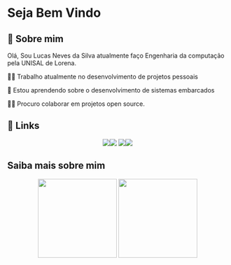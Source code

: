 # Seja Bem Vindo

## 🚀 Sobre mim

Olá, Sou Lucas Neves da Silva atualmente faço Engenharia da computação pela UNISAL de Lorena.

👩‍💻 Trabalho atualmente no desenvolvimento de projetos pessoais

🧠 Estou aprendendo sobre o desenvolvimento de sistemas embarcados

👯‍♀️ Procuro colaborar em projetos open source. 

## 🔗 Links

<div align="center">

  [<img src="https://img.shields.io/badge/medium-%2312100E.svg?&style=for-the-badge&logo=medium&logoColor=white" />](https://lucasneves-53829.medium.com/)[<img src="https://img.shields.io/badge/linkedin-%230077B5.svg?&style=for-the-badge&logo=linkedin&logoColor=white" />](https://www.linkedin.com/in/lucas-neves-da-silva-4058211a2/)
  [<img src="https://img.shields.io/badge/twitter-%231DA1F2.svg?&style=for-the-badge&logo=twitter&logoColor=white" />](https://twitter.com/lucas_neves164)[<img src = "https://img.shields.io/badge/instagram-%23E4405F.svg?&style=for-the-badge&logo=instagram&logoColor=white">](https://www.instagram.com/lucas.neves.301718/) 
</div>

## Saiba mais sobre mim

<div align="center">
  <a href="https://github.com/Taunt-byte"></a>
  <img height="180em" src="https://github-readme-stats.vercel.app/api?username=Taunt-byte&show_icons=true&theme=dracula&include_all_commits=true&count_private=true"/>
  <img height="180em" src="https://github-readme-stats.vercel.app/api/top-langs/?username=Taunt-byte&layout=compact&langs_count=7&theme=dracula"/>
</div>
